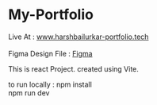 # My-Portfolio
Live At : www.harshbailurkar-portfolio.tech <br/> <br/>
Figma Design File : <a href="https://www.figma.com/file/u0f5Ctp80px9VKy0apgibu/Portfolio?type=design&node-id=0%3A1&mode=design&t=sCWyKxzF3UFK9Fh7-1" > Figma </a>

This is react Project. created using Vite.

to run locally :
npm install  <br/>
                 npm run dev
